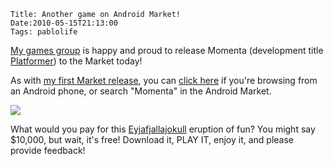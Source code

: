     Title: Another game on Android Market!
    Date:2010-05-15T21:13:00
    Tags: pablolife


[My games group][1] is happy and proud to release Momenta (development title
[Platformer][2]) to the Market today!

<!-- more -->

As with [my first Market release][5], you can [click here][6] if you're
browsing from an Android phone, or search "Momenta" in the Android Market.

[![][7]][8]

What would you pay for this [Eyjafjallajokull][9] eruption of fun? You might
say $10,000, but wait, it's free! Download it, PLAY IT, enjoy it, and please
provide feedback!


   [1]: http://brownandroidattack.blogspot.com
   [2]: http://brownandroidattack.blogspot.com/2010/04/game-updates.html
   [3]: http://1.bp.blogspot.com/_3ys1dwfzc2w/S-9wdExfumI/AAAAAAAAAFg/MM-SJRbz-i4/s320/screen1.png
   [4]: http://1.bp.blogspot.com/_3ys1dwfzc2w/S-9wdExfumI/AAAAAAAAAFg/MM-SJRbz-i4/s1600/screen1.png
   [5]: /2010/05/my-first-game-is-on-android-market.html
   [6]: http://market.android.com/details?id=androidattack.platformer
   [7]: http://1.bp.blogspot.com/_3ys1dwfzc2w/S-9wdUGqzAI/AAAAAAAAAFo/b7lT_HISTxc/s320/screen2.png
   [8]: http://1.bp.blogspot.com/_3ys1dwfzc2w/S-9wdUGqzAI/AAAAAAAAAFo/b7lT_HISTxc/s1600/screen2.png
   [9]: http://en.wikipedia.org/wiki/Eyjafjallajökull
